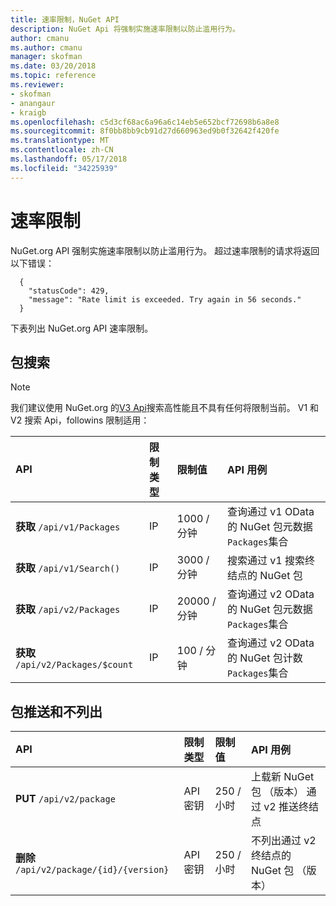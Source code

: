 ```yaml
---
title: 速率限制，NuGet API
description: NuGet Api 将强制实施速率限制以防止滥用行为。
author: cmanu
ms.author: cmanu
manager: skofman
ms.date: 03/20/2018
ms.topic: reference
ms.reviewer:
- skofman
- anangaur
- kraigb
ms.openlocfilehash: c5d3cf68ac6a96a6c14eb5e652bcf72698b6a8e8
ms.sourcegitcommit: 8f0bb8bb9cb91d27d660963ed9b0f32642f420fe
ms.translationtype: MT
ms.contentlocale: zh-CN
ms.lasthandoff: 05/17/2018
ms.locfileid: "34225939"
---
```

# <a name="rate-limits"></a>速率限制

NuGet.org API 强制实施速率限制以防止滥用行为。 超过速率限制的请求将返回以下错误： 

  ~~~
    {
      "statusCode": 429,
      "message": "Rate limit is exceeded. Try again in 56 seconds."
    }
  ~~~

下表列出 NuGet.org API 速率限制。

## <a name="package-search"></a>包搜索

> [!Note]
> 我们建议使用 NuGet.org 的[V3 Api](https://docs.microsoft.com/nuget/api/search-query-service-resource)搜索高性能且不具有任何将限制当前。 V1 和 V2 搜索 Api，followins 限制适用：


| API | 限制类型 | 限制值 | API 用例 |
|:---|:---|:---|:---|
**获取** `/api/v1/Packages` | IP | 1000 / 分钟 | 查询通过 v1 OData 的 NuGet 包元数据`Packages`集合 |
**获取** `/api/v1/Search()` | IP | 3000 / 分钟 | 搜索通过 v1 搜索终结点的 NuGet 包 | 
**获取** `/api/v2/Packages` | IP | 20000 / 分钟 | 查询通过 v2 OData 的 NuGet 包元数据`Packages`集合 | 
**获取** `/api/v2/Packages/$count` | IP | 100 / 分钟 | 查询通过 v2 OData 的 NuGet 包计数`Packages`集合 | 

## <a name="package-push-and-unlist"></a>包推送和不列出

| API | 限制类型 | 限制值 | API 用例 | 
|:---|:---|:---|:--- |
**PUT** `/api/v2/package` | API 密钥 | 250 / 小时 | 上载新 NuGet 包 （版本） 通过 v2 推送终结点 
**删除** `/api/v2/package/{id}/{version}` | API 密钥 | 250 / 小时 | 不列出通过 v2 终结点的 NuGet 包 （版本） 
